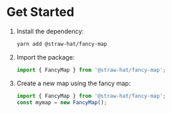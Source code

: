 # Get Started

1. Install the dependency:

   ```bash
   yarn add @straw-hat/fancy-map
   ```

2. Import the package:

   ```typescript
   import { FancyMap } from '@straw-hat/fancy-map';
   ```

3. Create a new map using the fancy map:

   ```typescript
   import { FancyMap } from '@straw-hat/fancy-map';
   const mymap = new FancyMap();
   ```
